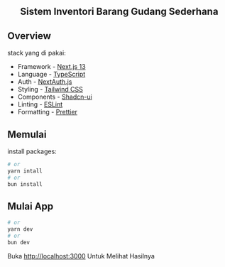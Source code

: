## <div align="center"><strong>Sistem Inventori Barang Gudang Sederhana</strong></div>

## Overview

stack yang di pakai:

- Framework - [Next.js 13](https://nextjs.org/13)
- Language - [TypeScript](https://www.typescriptlang.org)
- Auth - [NextAuth.js](https://next-auth.js.org)
- Styling - [Tailwind CSS](https://tailwindcss.com)
- Components - [Shadcn-ui](https://ui.shadcn.com/)
- Linting - [ESLint](https://eslint.org)
- Formatting - [Prettier](https://prettier.io)

## Memulai

install packages:

```bash
# or
yarn intall
# or
bun install
```

## Mulai App

```bash
# or
yarn dev
# or
bun dev
```

Buka [http://localhost:3000](http://localhost:3000) Untuk Melihat Hasilnya


